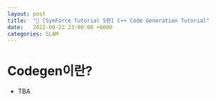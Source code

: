 ```yaml
---
layout: post
title:  "🌈 [SymForce Tutorial 5편] C++ Code Generation Tutorial"
date:   2022-09-22 23:00:00 +0000
categories: SLAM 
---
```


# Codegen이란? 
- TBA
